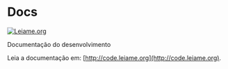 # Docs
[![Leiame.org](http://leiame.org/console/repos/brunogoncalves/docs/status)](http://leiame.org/console/repos/brunogoncalves/docs)

Documentação do desenvolvimento


Leia a documentação em: [http://code.leiame.org](http://code.leiame.org).